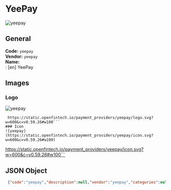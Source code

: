# YeePay 
![yeepay](https://static.openfintech.io/payment_providers/yeepay/logo.svg?w=600&c=v0.59.26#w100)  
## General 
**Code:** `yeepay`  
**Vendor:** `yeepay`  
**Name:**  
:	[en] YeePay  
## Images 
### Logo 
![yeepay](https://static.openfintech.io/payment_providers/yeepay/logo.svg?w=600&c=v0.59.26#w100)  
```
 https://static.openfintech.io/payment_providers/yeepay/logo.svg?w=600&c=v0.59.26#w100```  
### Icon 
![yeepay](https://static.openfintech.io/payment_providers/yeepay/icon.svg?w=600&c=v0.59.26#w100)  
```
 https://static.openfintech.io/payment_providers/yeepay/icon.svg?w=600&c=v0.59.26#w100```  
## JSON Object 
```json
 {"code":"yeepay","description":null,"vendor":"yeepay","categories":null,"countries":null,"payment_method":null,"payout_method":null,"metadata":{"about_payments_code":"yeepay"},"name":{"en":"YeePay"}}```  
